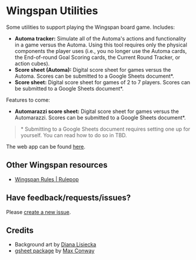 # Wingspan Utilities

Some utilities to support playing the Wingspan board game. Includes:

- **Automa tracker:** Simulate all of the Automa's actions and functionality in a game versus the Automa. Using this tool requires only the physical components the player uses (i.e., you no longer use the Automa cards, the End-of-round Goal Scoring cards, the Current Round Tracker, or action cubes).
- **Score sheet (Automa):** Digital score sheet for games versus the Automa. Scores can be submitted to a Google Sheets document*.
- **Score sheet:** Digital score sheet for games of 2 to 7 players. Scores can be submitted to a Google Sheets document*.

Features to come:

- **Automarazzi score sheet:** Digital score sheet for games versus the Automarazzi. Scores can be submitted to a Google Sheets document*.

> \* Submitting to a Google Sheets document requires setting one up for yourself. You can read how to do so in TBD.

The web app can be found [here](https://wingspan-utilities-vd2qp.ondigitalocean.app/).

## Other Wingspan resources

- [Wingspan Rules | Rulepop](https://wingspan.rulepop.com/)

## Have feedback/requests/issues?

Please [create a new issue](https://github.com/NoahBolohan/wingspan-utilities/issues/new?template=Blank+issue).

## Credits

- Background art by [Diana Lisiecka](https://www.artstation.com/dianalisiecka)
- [gsheet package](https://github.com/maxconway/gsheet) by [Max Conway](https://github.com/maxconway)
